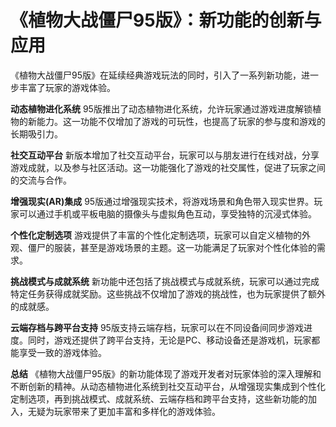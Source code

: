 # 《植物大战僵尸95版》：新功能的创新与应用

《植物大战僵尸95版》在延续经典游戏玩法的同时，引入了一系列新功能，进一步丰富了玩家的游戏体验。

**动态植物进化系统**
95版推出了动态植物进化系统，允许玩家通过游戏进度解锁植物的新能力。这一功能不仅增加了游戏的可玩性，也提高了玩家的参与度和游戏的长期吸引力。

**社交互动平台**
新版本增加了社交互动平台，玩家可以与朋友进行在线对战，分享游戏成就，以及参与社区活动。这一功能强化了游戏的社交属性，促进了玩家之间的交流与合作。

**增强现实(AR)集成**
95版通过增强现实技术，将游戏场景和角色带入现实世界。玩家可以通过手机或平板电脑的摄像头与虚拟角色互动，享受独特的沉浸式体验。

**个性化定制选项**
游戏提供了丰富的个性化定制选项，玩家可以自定义植物的外观、僵尸的服装，甚至是游戏场景的主题。这一功能满足了玩家对个性化体验的需求。

**挑战模式与成就系统**
新功能中还包括了挑战模式与成就系统，玩家可以通过完成特定任务获得成就奖励。这些挑战不仅增加了游戏的挑战性，也为玩家提供了额外的成就感。

**云端存档与跨平台支持**
95版支持云端存档，玩家可以在不同设备间同步游戏进度。同时，游戏还提供了跨平台支持，无论是PC、移动设备还是游戏机，玩家都能享受一致的游戏体验。

**总结**
《植物大战僵尸95版》的新功能体现了游戏开发者对玩家体验的深入理解和不断创新的精神。从动态植物进化系统到社交互动平台，从增强现实集成到个性化定制选项，再到挑战模式、成就系统、云端存档和跨平台支持，这些新功能的加入，无疑为玩家带来了更加丰富和多样化的游戏体验。